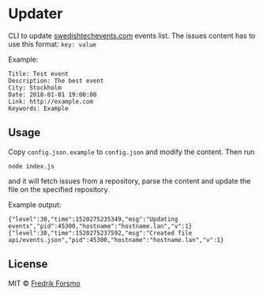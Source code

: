 # Updater

CLI to update [swedishtechevents.com](https://swedishtechevents.com) events list. The issues content has to use this format: `key: value`

Example:

```
Title: Test event
Description: The best event
City: Stockholm
Date: 2018-01-01 19:00:00
Link: http://example.com
Keywords: Example
```

## Usage

Copy `config.json.example` to `config.json` and modify the content. Then run

```
node index.js
```

and it will fetch issues from a repository, parse the content and update the file on the specified repository.

Example output:

```
{"level":30,"time":1520275235349,"msg":"Updating events","pid":45300,"hostname":"hostname.lan","v":1}
{"level":30,"time":1520275237592,"msg":"Created file api/events.json","pid":45300,"hostname":"hostname.lan","v":1}
```

## License

MIT © [Fredrik Forsmo](https://github.com/frozzare)
